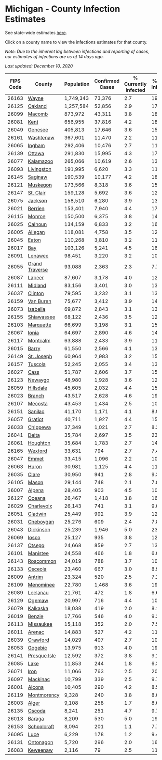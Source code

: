 # Michigan - County Infection Estimates

See state-wide estimates [here](/infections/us-mi).

Click on a county name to view the infections estimates for that county.

*Note: Due to the inherent lag between infections and reporting of cases, our estimates of infections are as of 14 days ago.*

*Last updated: December 10, 2020*

|   FIPS Code |                           County |   Population |   Confirmed Cases |   % Currently Infected |   % Total Infected |
|-------------|----------------------------------|--------------|-------------------|------------------------|--------------------|
|       26163 |                   [Wayne](wayne) |    1,749,343 |            73,376 |                    2.7 |               19.0 |
|       26125 |               [Oakland](oakland) |    1,257,584 |            52,856 |                    2.9 |               17.0 |
|       26099 |                 [Macomb](macomb) |      873,972 |            43,311 |                    3.8 |               18.9 |
|       26081 |                     [Kent](kent) |      656,955 |            37,816 |                    4.2 |               18.9 |
|       26049 |               [Genesee](genesee) |      405,813 |            17,646 |                    3.6 |               15.7 |
|       26161 |           [Washtenaw](washtenaw) |      367,601 |            11,470 |                    2.2 |               11.6 |
|       26065 |                 [Ingham](ingham) |      292,406 |            10,476 |                    2.7 |               11.8 |
|       26139 |                 [Ottawa](ottawa) |      291,830 |            15,995 |                    4.3 |               17.3 |
|       26077 |           [Kalamazoo](kalamazoo) |      265,066 |            10,619 |                    2.6 |               13.0 |
|       26093 |         [Livingston](livingston) |      191,995 |             6,620 |                    3.3 |               11.8 |
|       26145 |               [Saginaw](saginaw) |      190,539 |            10,177 |                    4.2 |               18.1 |
|       26121 |             [Muskegon](muskegon) |      173,566 |             8,318 |                    3.6 |               15.8 |
|       26147 |           [St. Clair](st.-clair) |      159,128 |             5,692 |                    3.6 |               12.2 |
|       26075 |               [Jackson](jackson) |      158,510 |             6,280 |                    3.9 |               13.4 |
|       26021 |               [Berrien](berrien) |      153,401 |             7,940 |                    4.4 |               17.3 |
|       26115 |                 [Monroe](monroe) |      150,500 |             6,375 |                    3.8 |               14.1 |
|       26025 |               [Calhoun](calhoun) |      134,159 |             6,833 |                    3.2 |               16.4 |
|       26005 |               [Allegan](allegan) |      118,081 |             4,758 |                    3.5 |               12.8 |
|       26045 |                   [Eaton](eaton) |      110,268 |             3,810 |                    3.2 |               11.3 |
|       26017 |                       [Bay](bay) |      103,126 |             5,241 |                    4.5 |               16.5 |
|       26091 |               [Lenawee](lenawee) |       98,451 |             3,220 |                    3.2 |               10.5 |
|       26055 | [Grand Traverse](grand-traverse) |       93,088 |             2,363 |                    2.3 |                7.7 |
|       26087 |                 [Lapeer](lapeer) |       87,607 |             3,178 |                    4.0 |               12.1 |
|       26111 |               [Midland](midland) |       83,156 |             3,401 |                    3.0 |               13.2 |
|       26037 |               [Clinton](clinton) |       79,595 |             3,232 |                    3.1 |               13.5 |
|       26159 |           [Van Buren](van-buren) |       75,677 |             3,412 |                    3.9 |               14.1 |
|       26073 |             [Isabella](isabella) |       69,872 |             2,843 |                    3.1 |               13.0 |
|       26155 |         [Shiawassee](shiawassee) |       68,122 |             2,436 |                    3.5 |               12.3 |
|       26103 |           [Marquette](marquette) |       66,699 |             3,198 |                    3.1 |               15.2 |
|       26067 |                   [Ionia](ionia) |       64,697 |             2,890 |                    4.6 |               14.3 |
|       26117 |             [Montcalm](montcalm) |       63,888 |             2,433 |                    3.9 |               11.9 |
|       26015 |                   [Barry](barry) |       61,550 |             2,566 |                    4.1 |               13.2 |
|       26149 |         [St. Joseph](st.-joseph) |       60,964 |             2,983 |                    3.2 |               15.2 |
|       26157 |               [Tuscola](tuscola) |       52,245 |             2,055 |                    3.4 |               13.1 |
|       26027 |                     [Cass](cass) |       51,787 |             2,606 |                    3.7 |               15.6 |
|       26123 |               [Newaygo](newaygo) |       48,980 |             1,928 |                    3.6 |               12.3 |
|       26059 |           [Hillsdale](hillsdale) |       45,605 |             2,032 |                    4.4 |               15.2 |
|       26023 |                 [Branch](branch) |       43,517 |             2,628 |                    4.6 |               19.2 |
|       26107 |               [Mecosta](mecosta) |       43,453 |             1,434 |                    2.5 |               10.2 |
|       26151 |               [Sanilac](sanilac) |       41,170 |             1,171 |                    4.1 |                8.9 |
|       26057 |               [Gratiot](gratiot) |       40,711 |             1,927 |                    4.4 |               15.2 |
|       26033 |             [Chippewa](chippewa) |       37,349 |             1,021 |                    2.7 |                8.3 |
|       26041 |                   [Delta](delta) |       35,784 |             2,697 |                    3.5 |               23.1 |
|       26061 |             [Houghton](houghton) |       35,684 |             1,783 |                    2.7 |               14.6 |
|       26165 |               [Wexford](wexford) |       33,631 |               794 |                    2.7 |                7.4 |
|       26047 |                   [Emmet](emmet) |       33,415 |             1,096 |                    2.2 |               10.6 |
|       26063 |                   [Huron](huron) |       30,981 |             1,125 |                    4.4 |               11.0 |
|       26035 |                   [Clare](clare) |       30,950 |               941 |                    2.8 |                9.3 |
|       26105 |                   [Mason](mason) |       29,144 |               748 |                    2.1 |                7.8 |
|       26007 |                 [Alpena](alpena) |       28,405 |               903 |                    4.5 |               10.7 |
|       26127 |                 [Oceana](oceana) |       26,467 |             1,418 |                    3.8 |               16.6 |
|       26029 |         [Charlevoix](charlevoix) |       26,143 |               741 |                    3.1 |                9.0 |
|       26051 |               [Gladwin](gladwin) |       25,449 |               992 |                    3.9 |               12.1 |
|       26031 |           [Cheboygan](cheboygan) |       25,276 |               609 |                    2.4 |                7.8 |
|       26043 |           [Dickinson](dickinson) |       25,239 |             1,946 |                    5.0 |               23.7 |
|       26069 |                   [Iosco](iosco) |       25,127 |               935 |                    3.8 |               12.2 |
|       26137 |                 [Otsego](otsego) |       24,668 |               859 |                    2.7 |               13.2 |
|       26101 |             [Manistee](manistee) |       24,558 |               466 |                    1.8 |                6.0 |
|       26143 |           [Roscommon](roscommon) |       24,019 |               788 |                    3.7 |               10.4 |
|       26133 |               [Osceola](osceola) |       23,460 |               667 |                    3.0 |                8.9 |
|       26009 |                 [Antrim](antrim) |       23,324 |               520 |                    2.5 |                7.2 |
|       26109 |           [Menominee](menominee) |       22,780 |             1,468 |                    3.6 |               19.4 |
|       26089 |             [Leelanau](leelanau) |       21,761 |               472 |                    1.8 |                6.6 |
|       26129 |                 [Ogemaw](ogemaw) |       20,997 |               716 |                    4.4 |               10.6 |
|       26079 |             [Kalkaska](kalkaska) |       18,038 |               419 |                    2.0 |                8.1 |
|       26019 |                 [Benzie](benzie) |       17,766 |               546 |                    4.0 |                9.3 |
|       26113 |           [Missaukee](missaukee) |       15,118 |               352 |                    2.0 |                7.5 |
|       26011 |                 [Arenac](arenac) |       14,883 |               527 |                    4.2 |               11.7 |
|       26039 |             [Crawford](crawford) |       14,029 |               407 |                    2.7 |               10.7 |
|       26053 |               [Gogebic](gogebic) |       13,975 |               913 |                    4.0 |               19.8 |
|       26141 |     [Presque Isle](presque-isle) |       12,592 |               372 |                    3.8 |                9.1 |
|       26085 |                     [Lake](lake) |       11,853 |               244 |                    1.8 |                6.3 |
|       26071 |                     [Iron](iron) |       11,066 |               763 |                    2.5 |               20.7 |
|       26097 |             [Mackinac](mackinac) |       10,799 |               339 |                    2.5 |                9.7 |
|       26001 |                 [Alcona](alcona) |       10,405 |               290 |                    4.2 |                8.5 |
|       26119 |       [Montmorency](montmorency) |        9,328 |               240 |                    3.8 |                8.0 |
|       26003 |                   [Alger](alger) |        9,108 |               258 |                    1.7 |                8.6 |
|       26135 |                 [Oscoda](oscoda) |        8,241 |               251 |                    4.7 |                9.7 |
|       26013 |                 [Baraga](baraga) |        8,209 |               530 |                    5.0 |               19.9 |
|       26153 |       [Schoolcraft](schoolcraft) |        8,094 |               201 |                    1.1 |                7.7 |
|       26095 |                     [Luce](luce) |        6,229 |               178 |                    1.2 |                9.4 |
|       26131 |           [Ontonagon](ontonagon) |        5,720 |               296 |                    2.0 |               16.1 |
|       26083 |             [Keweenaw](keweenaw) |        2,116 |                79 |                    2.5 |               11.5 |